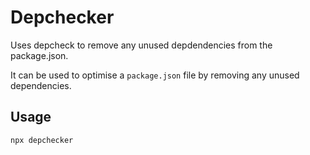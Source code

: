 # Depchecker

Uses depcheck to remove any unused depdendencies from the package.json.

It can be used to optimise a `package.json` file by removing any unused dependencies.

## Usage

```bash
npx depchecker
```
